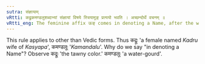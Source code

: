 ```yaml
---
sutra: संज्ञायाम्
vRtti: कद्रुकमण्डलुशब्दाभ्यां संज्ञायां विषये स्त्रियामूङ् प्रत्ययो भवति । अच्छन्दोर्थे वचनम् ॥
vRtti_eng: The feminine affix ऊङ् comes in denoting a Name, after the word कद्रु and कमण्डलु.
---
```

This rule applies to other than Vedic forms. Thus कद्रूः 'a female named _Kadru_ wife of _Kasyapa_', कमण्डलूः '_Kamandalu_'. Why do we say "in denoting a Name"? Observe कद्रूः 'the tawny color.' कमण्डलूः 'a water-gourd'.
